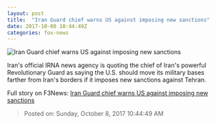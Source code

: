 ```yaml
---
layout: post
title:  "Iran Guard chief warns US against imposing new sanctions"
date: 2017-10-08 10:44:49Z
categories: fox-news
---
```


![Iran Guard chief warns US against imposing new sanctions](http://www.foxnews.com/content/dam/fox-news/logo/og-fn-foxnews.jpg)

Iran's official IRNA news agency is quoting the chief of Iran's powerful Revolutionary Guard as saying the U.S. should move its military bases farther from Iran's borders if it imposes new sanctions against Tehran.


Full story on F3News: [Iran Guard chief warns US against imposing new sanctions](http://www.f3nws.com/n/NEJ4SG)

> Posted on: Sunday, October 8, 2017 10:44:49 AM
